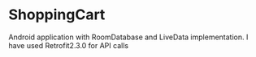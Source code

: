 # ShoppingCart
Android application with RoomDatabase and LiveData implementation. 
I have used Retrofit2.3.0 for API calls
